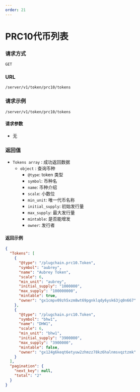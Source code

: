 ```yaml
---
order: 21
---
```


# PRC10代币列表

### 请求方式
`GET`

### URL
`/server/v1/token/prc10/tokens`

### 请求示例

```
/server/v1/token/prc10/tokens
```


#### 请求参数
- 无

### 返回值
- `Tokens array` : 成功返回数据
    - `object` : 查询币种
      - `@type`: token 类型
      - `symbol`: 币种名
      - `name`: 币种介绍
      - `scale`: 小数位
      - `min_unit`: 唯一代币名称
      - `initial_supply`: 初始发行量
      - `max_supply`: 最大发行量
      - `mintable`: 是否能增发
      - `owner`: 发行者

#### 返回示例
```json
{
  "Tokens": [
    {
      "@type": "/plugchain.prc10.Token",
      "symbol": "aubrey",
      "name": "Aubrey Token",
      "scale": 6,
      "min_unit": "aubrey",
      "initial_supply": "1000000",
      "max_supply": "100000000",
      "mintable": true,
      "owner": "gx1cmpv09zh5xzm8wt69pgnklqdy6ysk63jq0n667"
    },
    {
      "@type": "/plugchain.prc10.Token",
      "symbol": "bhw1",
      "name": "DHW1",
      "scale": 6,
      "min_unit": "bhw1",
      "initial_supply": "3900000",
      "max_supply": "3900000",
      "mintable": false,
      "owner": "gx124g6keqt6etyuw2zhmzz78kz6halnmsvqztzmk"
    }
  ],
  "pagination": {
    "next_key": null,
    "total": "2"
  }
}
```